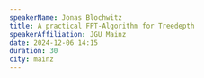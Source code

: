 ```yaml
---
speakerName: Jonas Blochwitz
title: A practical FPT-Algorithm for Treedepth
speakerAffiliation: JGU Mainz
date: 2024-12-06 14:15
duration: 30
city: mainz
---
```

